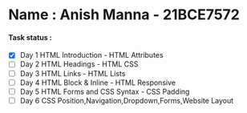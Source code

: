 # Name :  Anish Manna - 21BCE7572
#### Task status :
- [x] Day 1 HTML Introduction - HTML Attributes
- [ ] Day 2 HTML Headings - HTML CSS
- [ ] Day 3 HTML Links - HTML Lists
- [ ] Day 4 HTML Block & Inline - HTML Responsive
- [ ] Day 5 HTML Forms and CSS Syntax - CSS Padding
- [ ] Day 6 CSS Position,Navigation,Dropdown,Forms,Website Layout
